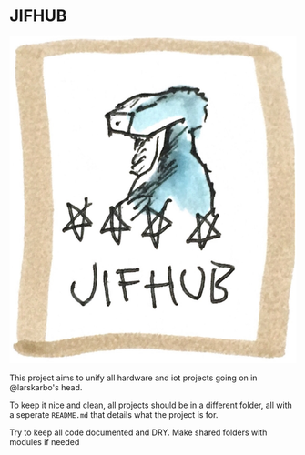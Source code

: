 

# JIFHUB

![out](README.assets/out.png)

This project aims to unify all hardware and iot projects going on in @larskarbo's head.

To keep it nice and clean, all projects should be in a different folder, all with a seperate `README.md` that details what the project is for.

Try to keep all code documented and DRY. Make shared folders with modules if needed

